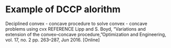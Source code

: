 # Example of DCCP alorithm
Deciplined convex - concave procedure to solve convex - concave problems using cvx
REFERENCE
Lipp and S. Boyd, “Variations and extension of the convex–concave procedure,”Optimization and Engineering, vol. 17, no. 2 pp. 263–287, Jun 2016. [Online]
